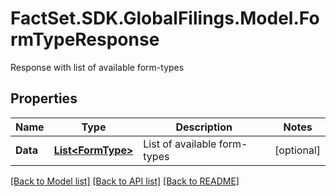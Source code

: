 # FactSet.SDK.GlobalFilings.Model.FormTypeResponse
Response with list of available form-types

## Properties

Name | Type | Description | Notes
------------ | ------------- | ------------- | -------------
**Data** | [**List&lt;FormType&gt;**](FormType.md) | List of available form-types | [optional] 

[[Back to Model list]](../README.md#documentation-for-models) [[Back to API list]](../README.md#documentation-for-api-endpoints) [[Back to README]](../README.md)

